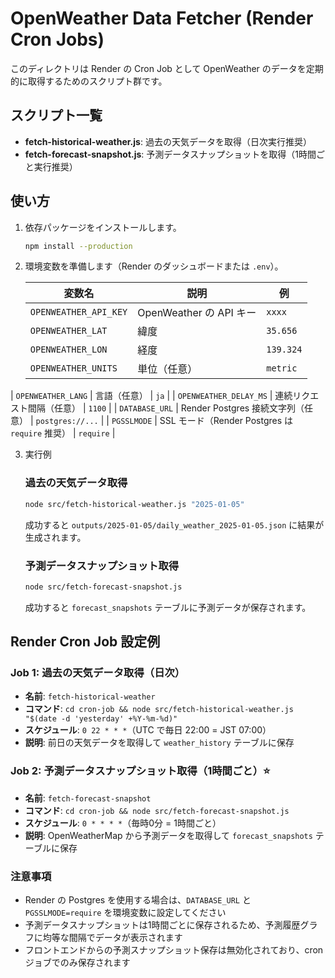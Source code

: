 # OpenWeather Data Fetcher (Render Cron Jobs)

このディレクトリは Render の Cron Job として OpenWeather のデータを定期的に取得するためのスクリプト群です。

## スクリプト一覧

- **fetch-historical-weather.js**: 過去の天気データを取得（日次実行推奨）
- **fetch-forecast-snapshot.js**: 予測データスナップショットを取得（1時間ごと実行推奨）

## 使い方

1. 依存パッケージをインストールします。

   ```bash
   npm install --production
   ```

2. 環境変数を準備します（Render のダッシュボードまたは `.env`）。

   | 変数名 | 説明 | 例 |
   | ------ | ---- | --- |
   | `OPENWEATHER_API_KEY` | OpenWeather の API キー | `xxxx` |
   | `OPENWEATHER_LAT` | 緯度 | `35.656` |
   | `OPENWEATHER_LON` | 経度 | `139.324` |
   | `OPENWEATHER_UNITS` | 単位（任意） | `metric` |
| `OPENWEATHER_LANG` | 言語（任意） | `ja` |
| `OPENWEATHER_DELAY_MS` | 連続リクエスト間隔（任意） | `1100` |
| `DATABASE_URL` | Render Postgres 接続文字列（任意） | `postgres://...` |
| `PGSSLMODE` | SSL モード（Render Postgres は `require` 推奨） | `require` |

3. 実行例

   ### 過去の天気データ取得

   ```bash
   node src/fetch-historical-weather.js "2025-01-05"
   ```

   成功すると `outputs/2025-01-05/daily_weather_2025-01-05.json` に結果が生成されます。

   ### 予測データスナップショット取得

   ```bash
   node src/fetch-forecast-snapshot.js
   ```

   成功すると `forecast_snapshots` テーブルに予測データが保存されます。

## Render Cron Job 設定例

### Job 1: 過去の天気データ取得（日次）

- **名前**: `fetch-historical-weather`
- **コマンド**: `cd cron-job && node src/fetch-historical-weather.js "$(date -d 'yesterday' +%Y-%m-%d)"`
- **スケジュール**: `0 22 * * *`（UTC で毎日 22:00 = JST 07:00）
- **説明**: 前日の天気データを取得して `weather_history` テーブルに保存

### Job 2: 予測データスナップショット取得（1時間ごと）⭐

- **名前**: `fetch-forecast-snapshot`
- **コマンド**: `cd cron-job && node src/fetch-forecast-snapshot.js`
- **スケジュール**: `0 * * * *`（毎時0分 = 1時間ごと）
- **説明**: OpenWeatherMap から予測データを取得して `forecast_snapshots` テーブルに保存

### 注意事項

- Render の Postgres を使用する場合は、`DATABASE_URL` と `PGSSLMODE=require` を環境変数に設定してください
- 予測データスナップショットは1時間ごとに保存されるため、予測履歴グラフに均等な間隔でデータが表示されます
- フロントエンドからの予測スナップショット保存は無効化されており、cronジョブでのみ保存されます

